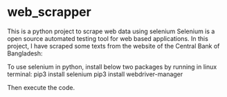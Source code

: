 # web_scrapper
This is a python project to scrape web data using selenium
Selenium is a open source automated testing tool for web based applications. In this project, I have scraped some texts from the website of the Central Bank of Bangladesh:

To use selenium in python, install below two packages by running in linux terminal:
pip3 install selenium
pip3 install webdriver-manager

Then execute the code.

